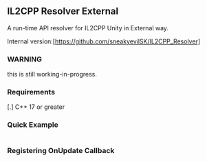 ## IL2CPP Resolver External
A run-time API resolver for IL2CPP Unity in External way.

Internal version:[https://github.com/sneakyevilSK/IL2CPP_Resolver]

### WARNING
this is still working-in-progress.

### Requirements
[.] C++ 17 or greater

### Quick Example
```cpp

```

### Registering OnUpdate Callback
```cpp

```

